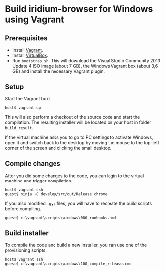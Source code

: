 # Build iridium-browser for Windows using Vagrant

## Prerequisites

- Install [Vagrant](https://www.vagrantup.com).
- Install [VirtualBox](https://www.virtualbox.org).
- Run `bootstrap.sh`. This will download the Visual Studio Community 2013
  Update 4 ISO image (about 7 GB), the Windows Vagrant box (about 3,6 GB)
  and install the necessary Vagrant plugin.

## Setup

Start the Vagrant box:

    host$ vagrant up

This will also perform a checkout of the source code and start the compilation.
The resulting installer will be located on your host in folder `build_result`.

If the virtual machine asks you to go to PC settings to activate Windows, open
it and switch back to the desktop by moving the mouse to the top-left corner of
the screen and clicking the small desktop.

## Compile changes

After you did some changes to the code, you can login to the virtual machine and
trigger compilation.

    host$ vagrant ssh
    guest$ ninja -C develop/src/out/Release chrome

If you also modified `.gyp` files, you will have to recreate the build scripts
before compiling.

    guest$ c:\vagrant\scripts\windows\080_runhooks.cmd

## Build installer

To compile the code and build a new installer, you can use one of the
provisioning scripts:

    host$ vagrant ssh
    guest$ c:\vagrant\scripts\windows\100_compile_release.cmd
